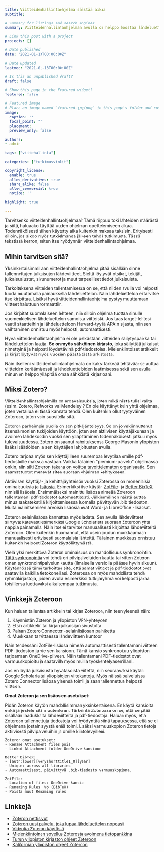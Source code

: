 ```yaml
---
title: Viitteidenhallintaohjelma säästää aikaa
subtitle:

# Summary for listings and search engines
summary: Viitteidenhallintaohjelman avulla on helppo koostaa lähdeluettelo omaan käsikirjoitukseensa. Se myös auttaa oman sähköisen kirjaston luomisessa ja ylläpitämisessä.

# Link this post with a project
projects: []

# Date published
date: "2021-01-13T00:00:00Z"

# Date updated
lastmod: "2021-01-13T00:00:00Z"

# Is this an unpublished draft?
draft: false

# Show this page in the Featured widget?
featured: false

# Featured image
# Place an image named `featured.jpg/png` in this page's folder and customize its options here.
image:
  caption: ''
  focal_point: ""
  placement:
  preview_only: false

authors:
- admin

tags: ["viitehallinta"]

categories: ["tutkimusvinkit"]

copyright_license:
  enable: true
  allow_derivatives: true
  share_alike: false
  allow_commercial: true
  notice: ''

highlight: true

---
```


Tarvitsenko viitteidenhallintaohjelmaa? Tämä riippuu toki lähteiden määrästä ja siitä, haluaako käyttää uuden ohjelman opettelemiseen aikaa. Todennäköisesti siihen käytetty aika kuitenkin maksaa takaisin. Erityisesti silloin, jos aikoo myös tutkielmansa jälkeen tehdä tutkimusta. Tässä tekstissä kerron, miten itse hyödynnän viitteidenhallintaohjelmaa.

## Mihin tarvitsen sitä?

Yksinkertaisimmillaan viitteidenhallintaohjelma pitää sisällään sinne tallennettujen julkaisujen lähdeviitteet. Sieltä löytyvät otsikot, tekijät, julkaisualustat, sivunumerot ja muut tarpeelliset tiedot julkaisuista.

Tarkoituksena viitteiden tallentamisessa on se, että niiden avulla voi helposti luoda muutamalla painauksella lähdeluettelon. Näin lähdeluetteloa ei tarvitse itse kirjoittaa. Lisäksi hyvä viitteidenhallintaohjelma pystyy muuttamaan viitteet haluttuun formaattiin. 

Jos kirjoitat suomalaiseen lehteen, niin silloin ohjelma tuottaa sinulle suomenkielisen lähdeluettelon samoista viitteistä. Jos taas target-lehtesi vaatii sitaatteihin ja lähdeluetteloon Harvard-tyyliä APA:n sijasta, niin sen vaihtaminen onnistuu myös helposti, automaattisesti.

Hyvä viitteidenhallintaohjelma ei ole pelkästään viitteiden säilytyspaikka tai lähdeluettelon laatija. **Se on myös sähköinen kirjasto**, joka säilyttää julkaisut nimettyinä ja helposti löydettävinä pdf-tiedostoina. Mielenkiintoiset artikkelit ja kirjat löytyvät myös vuosien päästä tästä arkistosta.

Näin itselleni viitteidenhallintaohjelmalla on kaksi tärkeää tehtävää: se auttaa viitteiden keräämisessä ja lähdeluetteloiden laatimisessa sekä sen avulla minun on helppo ylläpitää omaa sähköistä kirjastoani.

## Miksi Zotero?

Viitteidenhallintaohjelmilla on eroavaisuuksia, joten mikä niistä tulisi valita (esim. Zotero, Refworks vai Mendeley)? En ole käyttänyt kuin yhtä ohjelmaa, joten vertailua ei tässä kannata tehdä. Olen kuitenkin ollut tyytyväinen Zoteroon, joten voin suositella sitä. 

Zoteron parhaimpia puolia on sen pitkäjänteisyys. Se on jo vakiinnuttanut itsensä monien tutkijoiden käyttöön, joten sen aktiivisen käyttäjäkunnan ja avoimen lähdekoodin vuoksi sen ylläpitäminen todennäköisesti jatkuu myös tulevaisuudessa. Zotero on saanut rahoituksensa George Masonin yliopiston lisäksi säätiöiden ja sen käyttäjien lahjoitusten avulla. 

Zotero tarjoaa myös sen käyttäjilleen suurempaa levytilaa omille pdf-tiedostoille maksua vastaan. Vaikka tällainen "premium-palvelu" ohjelmassa onkin, niin silti [Zoteron takana on voittoa tavoittelematon organisaatio](https://www.zotero.org/about/). Sen saamat tuotut menevät siten suoraan ohjelman kehitykseen.

Aktiivisen käyttäjä- ja kehittäjäyhteisön vuoksi Zoterossa on monenlaisia ominaisuuksia ja [lisäosia](https://www.zotero.org/support/plugins). Esimerkiksi itse käytän [ZotFile](http://zotfile.com/)- ja [Better BibTeX](https://retorque.re/zotero-better-bibtex/) nimisiä lisäosia. Ensimmäiseksi mainittu lisäosa nimeää Zoteroon tallentamani pdf-tiedostot automaattisesti. Jälkimmäinen näistä auttaa minua raakatekstillä kirjoittamisessa luomalla päivittyvän .bib tiedoston. Muita mainitsemisen arvoisia lisäosia ovat Word- ja LibreOffice -lisäosat.

Zoteron selainlisäosa kannattaa myös ladata. Sen avulla lähdeviitteet siirtyvät kätevästi esimerkiksi Google Scholarista suoraan Zoteroon yhtä nappia painamalla. Näin itse ei tarvitse manuaalisesti kirjoittaa lähdeviitteitä Zoteroon. Olen kuitenkin huomannut, että usein joudun muokkaamaan manuaalisesti erityisesti suomalaisia lähteitä. Tällainen muokkaus onnistuu kuitenkin helposti Zoteron käyttöliittymästä.

Vielä yksi merkittävä Zoteron ominaisuus on mahdollisuus synkronointiin. [Tätä synkronointia](https://www.zotero.org/support/sync) voi tehdä eri pilvipalveluiden kautta tai sitten Zoteron oman synkronointipalvelun kautta (ilmaisella versiolla pääsee hyvin alkuun). Käytännössä tämä tarkoittaa sitä, että samat viitteet ja pdf-tiedostot ovat saatavilla kaikilla tietokoneillasi. Zoterossa on myös mahdollista tehdä ryhmäkirjastoja, joiden avulla esimerkiksi tutkijaryhmä voi helposti jakaa toisillensa luettavaksi aikaisempaa tutkimusta.

## Vinkkejä Zoteroon

Kun haluan tallentaa artikkelin tai kirjan Zoteroon, niin teen yleensä näin:

1. Käynnistän Zoteron ja yliopiston VPN-yhteyden
2. Etsin artikkelin tai kirjan julkaisijan sivustolta
3. Painan Zotero Connector -selainlisäosan painiketta
4. Muokkaan tarvittaessa lähdeviitteen kuntoon

Näin tehdessäni ZotFile-lisäosa nimeää automaattisesti tallentamani viitteen PDF-tiedoston ja vie sen kansioon. Tämä kansio synkronoituu yliopiston tarjoamaan OneDrive-pilveen. Näin tallentamani PDF-tiedostot ovat varmuuskopioitu ja saatavilla myös muilla työskentelyasemillani.

Jos en löydä julkaisusta hyvätasoista viitettä, niin seuraavaksi käytän Google Scholaria tai yliopistojen viitekantoja. Myös näissä palveluissa Zotero Connector lisäosa yleensä toimii ja saan tallennettua helposti viitteen.

**Omat Zoteron ja sen lisäosien asetukset:**

Pidän Zoteron käytön mahdollisimman yksinkertaisena. En käytä kansioita enkä järjestele sitä muutenkaan. Tärkeintä Zoterossa on se, että se pitää sisällään laadukkaita lähdeviitteitä ja pdf-tiedostoja. Haluan myös, että Zoteroon tallennettuja tiedostoja voi hyödyntää siinä tapauksessa, että se ei ohjelmana jostain syystä enää toimi. Lisäksi varmuuskopioin Zoteron tietoja aktiivisesti pilvipalveluihin ja omille kiintolevyilleni.

```
Zoteron omat asetukset:
- Rename Attachment files pois
- Linked Attachment folder OneDrive-kansioon

Better BibTeX:
- [auth:lower][veryshorttitle1_0][year]
- Unique: across all libraries
- Automaattisesti päivittyvä .bib-tiedosto varmuuskopiona.

ZotFile:
- Location of files: OneDrive-kansio
- Renaming Rules: %b (BibTeX)
- Poista muut Renaming rules
```
## Linkkejä

- [Zoteron nettisivut](https://www.zotero.org/)
- [Zoteron uusi palvelu, joka lupaa lähdeluettelon nopeasti](https://zbib.org/)
- [Videoita Zoteron käytöstä](https://www.youtube.com/results?search_query=zotero)
- [Mielenkiintoinen sovellus Zoterosta avoimena tietopankkina](https://kummastus.utu.fi/teknisia-tietoja-tietopankista/)
- [Turun yliopiston kirjaston ohjeet Zoteroon](https://utuguides.fi/viitteidenhallinta/zotero)
- [Kalifornian yliopiston ohjeet Zoteroon](https://guides.lib.berkeley.edu/zotero)